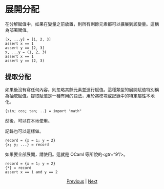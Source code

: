 # 展開分配

在分解賦值中，如果在變量之前放置，則所有剩餘元素都可以擴展到該變量。這稱為部署賦值。


```erg
[x, ...y] = [1, 2, 3]
assert x == 1
assert y == [2, 3]
x, ...y = (1, 2, 3)
assert x == 1
assert y == (2, 3)
```

## 提取分配

如果後沒有寫任何內容，則忽略其餘元素並進行賦值。這種類型的展開賦值特別稱為抽取賦值。提取賦值是一種有用的語法，用於將模塊或記錄中的特定屬性本地化。


```erg
{sin; cos; tan; ..} = import "math"
```

然後，可以在本地使用。

記錄也可以這樣做。


```erg
record = {x = 1; y = 2}
{x; y; ...} = record
```

如果要全部展開，請使用。這就是 OCaml 等所說的<gtr=“9”/>。


```erg
record = {x = 1; y = 2}
{*} = record
assert x == 1 and y == 2
```

<p align='center'>
    <a href='./27_comprehension.md'>Previous</a> | <a href='./29_decorator.md'>Next</a>
</p>
